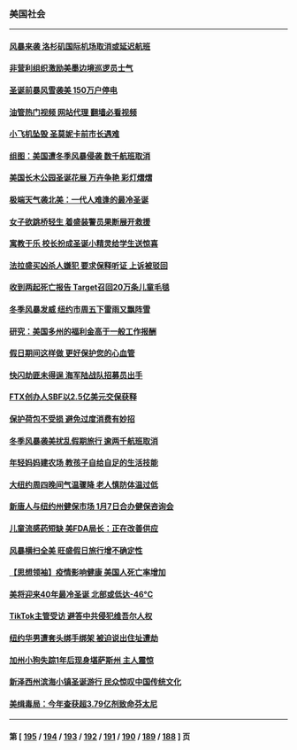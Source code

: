### 美国社会
---
#### [风暴来袭 洛杉矶国际机场取消或延迟航班](../../pages/ncid1078160/n13890849.md?12241245) 
#### [非营利组织激励美墨边境巡逻员士气](../../pages/ncid1078160/n13890833.md?12241245) 
#### [圣诞前暴风雪袭美 150万户停电](../../pages/ncid1078160/n13890783.md?12241245) 
#### [油管热门视频 网站代理 翻墙必看视频](http://138.2.39.72:81/youtube.html?epic-marker?12241245)
#### [小飞机坠毁 圣莫妮卡前市长遇难](../../pages/ncid1078160/n13890779.md?12241245) 
#### [组图：美国遭冬季风暴侵袭 数千航班取消](../../pages/ncid1078160/n13890403.md?12241245) 
#### [美国长木公园圣诞花展 万卉争艳  彩灯熠熠](../../pages/ncid1078160/n13890726.md?12241245) 
#### [极端天气袭北美：一代人难逢的最冷圣诞](../../pages/ncid1078160/n13890635.md?12241245) 
#### [女子欲跳桥轻生 着盛装警员果断展开救援](../../pages/ncid1078160/n13890314.md?12241245) 
#### [寓教于乐 校长扮成圣诞小精灵给学生送惊喜](../../pages/ncid1078160/n13890280.md?12241245) 
#### [法拉盛买凶杀人嫌犯 要求保释听证 上诉被驳回](../../pages/ncid1078160/n13890186.md?12241245) 
#### [收到两起死亡报告 Target召回20万条儿童毛毯](../../pages/ncid1078160/n13890259.md?12241245) 
#### [冬季风暴发威 纽约市周五下雷雨又飘阵雪](../../pages/ncid1078160/n13890184.md?12241245) 
#### [研究：美国多州的福利金高于一般工作报酬](../../pages/ncid1078160/n13890115.md?12241245) 
#### [假日期间这样做 更好保护您的心血管](../../pages/ncid1078160/n13890149.md?12241245) 
#### [快闪劫匪未得逞 海军陆战队招募员出手](../../pages/ncid1078160/n13890125.md?12241245) 
#### [FTX创办人SBF以2.5亿美元交保获释](../../pages/ncid1078160/n13890058.md?12241245) 
#### [保护荷包不受损 避免过度消费有妙招](../../pages/ncid1078160/n13890069.md?12241245) 
#### [冬季风暴袭美扰乱假期旅行 逾两千航班取消](../../pages/ncid1078160/n13889923.md?12241245) 
#### [年轻妈妈建农场 教孩子自给自足的生活技能](../../pages/ncid1078160/n13889511.md?12241245) 
#### [大纽约周四晚间气温骤降 老人慎防体温过低](../../pages/ncid1078160/n13889418.md?12241245) 
#### [新唐人与纽约州健保市场 1月7日合办健保咨询会](../../pages/ncid1078160/n13889445.md?12241245) 
#### [儿童流感药短缺 美FDA局长：正在改善供应](../../pages/ncid1078160/n13889381.md?12241245) 
#### [风暴横扫全美 旺盛假日旅行增不确定性](../../pages/ncid1078160/n13889385.md?12241245) 
#### [【思想领袖】疫情影响健康 美国人死亡率增加](../../pages/ncid1078160/n13866609.md?12241245) 
#### [美将迎来40年最冷圣诞 北部或低达-46°C](../../pages/ncid1078160/n13889182.md?12241245) 
#### [TikTok主管受访 避答中共侵犯维吾尔人权](../../pages/ncid1078160/n13889049.md?12241245) 
#### [纽约华男遭套头绑手绑架 被迫说出住址遭劫](../../pages/ncid1078160/n13888736.md?12241245) 
#### [加州小狗失踪1年后现身堪萨斯州 主人震惊](../../pages/ncid1078160/n13888672.md?12241245) 
#### [新泽西州滨海小镇圣诞游行 民众惊叹中国传统文化](../../pages/ncid1078160/n13888728.md?12241245) 
#### [美缉毒局：今年查获超3.79亿剂致命芬太尼](../../pages/ncid1078160/n13888609.md?12241245) 

---
#### 第 [ [195](./195.md?12241245) / [194](./194.md?12241245) / [193](./193.md?12241245) / [192](./192.md?12241245) / [191](./191.md?12241245) / [190](./190.md?12241245) / [189](./189.md?12241245) / [188](./188.md?12241245) ] 页
